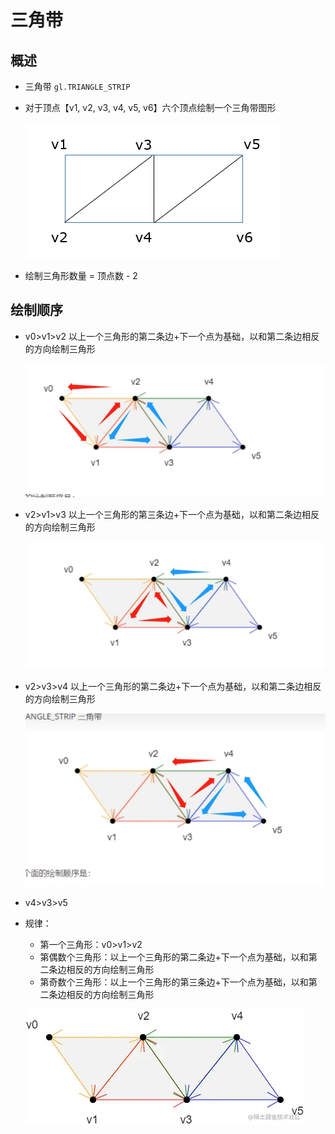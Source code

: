 # 三角带

## 概述

+ 三角带 `gl.TRIANGLE_STRIP`

+ 对于顶点【v1, v2, v3, v4, v5, v6】六个顶点绘制一个三角带图形

  ![alt text](images/三角带.png)

+ 绘制三角形数量 = 顶点数 - 2

## 绘制顺序

+ v0>v1>v2 以上一个三角形的第二条边+下一个点为基础，以和第二条边相反的方向绘制三角形

  ![alt text](images/三角带顺序1.png)

+ v2>v1>v3 以上一个三角形的第三条边+下一个点为基础，以和第二条边相反的方向绘制三角形

  ![alt text](images/三角带顺序2.png)

+ v2>v3>v4 以上一个三角形的第二条边+下一个点为基础，以和第二条边相反的方向绘制三角形

  ![alt text](images/三角带顺序3.png)

+ v4>v3>v5

+ 规律：

  + 第一个三角形：v0>v1>v2
  + 第偶数个三角形：以上一个三角形的第二条边+下一个点为基础，以和第二条边相反的方向绘制三角形
  + 第奇数个三角形：以上一个三角形的第三条边+下一个点为基础，以和第二条边相反的方向绘制三角形

  ![alt text](images/TRIANGLE_STRIP三角带.png)
